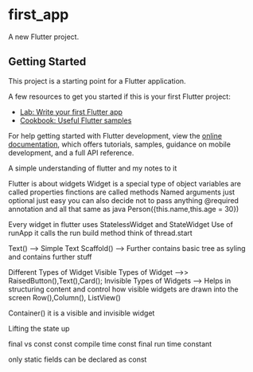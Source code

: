 # first_app

A new Flutter project.

## Getting Started

This project is a starting point for a Flutter application.

A few resources to get you started if this is your first Flutter project:

- [Lab: Write your first Flutter app](https://docs.flutter.dev/get-started/codelab)
- [Cookbook: Useful Flutter samples](https://docs.flutter.dev/cookbook)

For help getting started with Flutter development, view the
[online documentation](https://docs.flutter.dev/), which offers tutorials,
samples, guidance on mobile development, and a full API reference.

A simple understanding of flutter and my notes to it

 Flutter is about widgets
Widget is a special type of object
variables are called properties
finctions are called methods
Named arguments just optional just easy you can also decide not to pass anything
@required annotation and all that  same as java
Person({this.name,this.age = 30})

Every widget in flutter uses StatelessWidget and StateWidget 
Use of runApp it calls the run build method think of thread.start 

Text() --> Simple Text
Scaffold() --> Further contains basic tree as syling and contains further stuff 

Different Types of Widget 
 Visible Types of Widget -->> RaisedButton(),Text(),Card();
 Invisible Types of Widgets --> Helps in structuring content and control how visible widgets are drawn into the screen 
 Row(),Column(), ListView()

 Container() it is a visible and invisible widget 

 Lifting the state up 

 final vs const 
 const compile time const 
 final run time constant 

 only static fields can be declared as const
